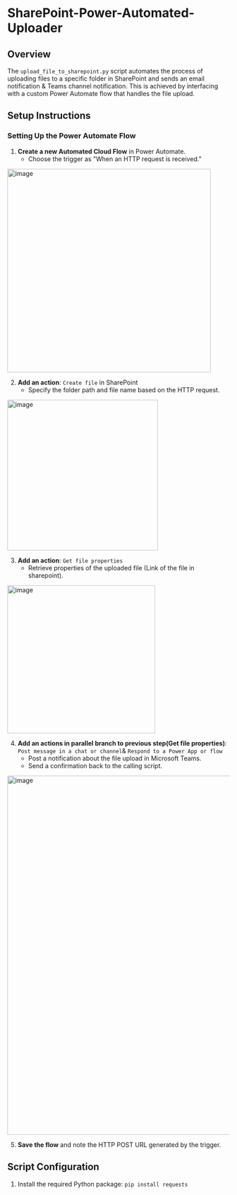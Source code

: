 # SharePoint-Power-Automated-Uploader

## Overview

The `upload_file_to_sharepoint.py` script automates the process of uploading files to a specific folder in SharePoint and sends an email notification & Teams channel notification. This is achieved by interfacing with a custom Power Automate flow that handles the file upload.

## Setup Instructions

### Setting Up the Power Automate Flow

1. **Create a new Automated Cloud Flow** in Power Automate.
   - Choose the trigger as "When an HTTP request is received."
<img width="461" alt="image" src="https://github.com/user-attachments/assets/9757c843-9f3d-4be4-9047-def886299761">

2. **Add an action**: `Create file` in SharePoint
   - Specify the folder path and file name based on the HTTP request.
<img width="341" alt="image" src="https://github.com/user-attachments/assets/5042fb2b-10f3-4fd5-8500-9bac2644e7a3">

3. **Add an action**: `Get file properties`
   - Retrieve properties of the uploaded file (Link of the file in sharepoint).
<img width="335" alt="image" src="https://github.com/user-attachments/assets/0107b8cd-289f-449e-9adb-9b9b81ac5abe">

4. **Add an actions in parallel branch to previous step(Get file properties)**: `Post message in a chat or channel`& `Respond to a Power App or flow`
   - Post a notification about the file upload in Microsoft Teams.
   - Send a confirmation back to the calling script.
<img width="813" alt="image" src="https://github.com/user-attachments/assets/b9060e4d-1846-4e41-b3c8-0fc3be6242a4">

5. **Save the flow** and note the HTTP POST URL generated by the trigger.


## Script Configuration

1. Install the required Python package:
`pip install requests`
